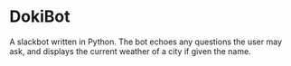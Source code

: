 # DokiBot
A slackbot written in Python. The bot echoes any questions the user may ask, and displays the 
current weather of a city if given the name.   
 
